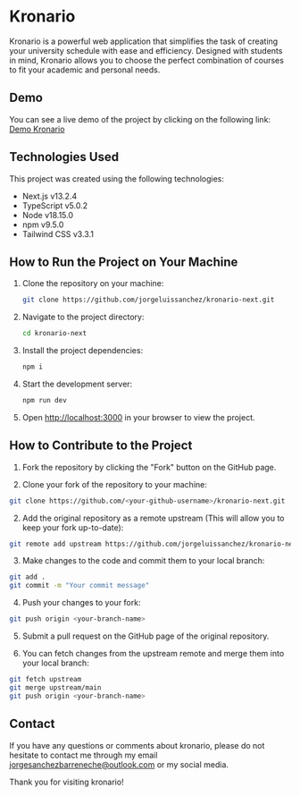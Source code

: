 # Kronario

Kronario is a powerful web application that simplifies the task of creating your university schedule with ease and efficiency. Designed with students in mind, Kronario allows you to choose the perfect combination of courses to fit your academic and personal needs.

## Demo

You can see a live demo of the project by clicking on the following link: [Demo Kronario](https://kronario-next.vercel.app/)

## Technologies Used
This project was created using the following technologies:
- Next.js v13.2.4
- TypeScript v5.0.2
- Node v18.15.0
- npm v9.5.0
- Tailwind CSS v3.3.1

## How to Run the Project on Your Machine
1. Clone the repository on your machine:
   ```bash
   git clone https://github.com/jorgeluissanchez/kronario-next.git
   ```
 
2. Navigate to the project directory:

   ```bash
   cd kronario-next
   ```

3. Install the project dependencies:

   ```bash
   npm i
   ```

4. Start the development server:

   ```bash
   npm run dev
   ```

5. Open [http://localhost:3000](http://localhost:3000) in your browser to view the project.

## How to Contribute to the Project

1. Fork the repository by clicking the "Fork" button on the GitHub page.

2. Clone your fork of the repository to your machine:
```bash
git clone https://github.com/<your-github-username>/kronario-next.git
```

2. Add the original repository as a remote upstream (This will allow you to keep your fork up-to-date):
```bash
git remote add upstream https://github.com/jorgeluissanchez/kronario-next.git
```

3. Make changes to the code and commit them to your local branch:
```bash
git add .
git commit -m "Your commit message"
```

4. Push your changes to your fork:
```bash
git push origin <your-branch-name>
```

5. Submit a pull request on the GitHub page of the original repository.

6. You can fetch changes from the upstream remote and merge them into your local branch:
```bash
git fetch upstream
git merge upstream/main
git push origin <your-branch-name>
```

## Contact

If you have any questions or comments about kronario, please do not hesitate to contact me through my email [jorgesanchezbarreneche@outlook.com](mailto:jorgesanchezbarreneche@outlook.com) or my social media.

Thank you for visiting kronario!
